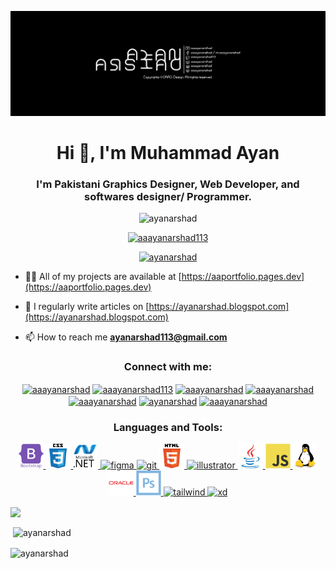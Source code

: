 ![logo](https://github.com/ayanarshad/ayanarshad/blob/main/1500x500.jpg)
<h1 align="center">Hi 👋, I'm Muhammad Ayan</h1>
<h3 align="center">I'm Pakistani Graphics Designer, Web Developer, and softwares designer/ Programmer.</h3>

<p align="center"> <img src="https://komarev.com/ghpvc/?username=ayanarshad&label=Profile%20views&color=0e75b6&style=flat" alt="ayanarshad" /> </p>
<p align="center"> <a href="https://twitter.com/aaayanarshad113" target="blank"><img src="https://img.shields.io/twitter/follow/aaayanarshad113?&color=0e75b6&style=flat" alt="aaayanarshad113" /></a> </p>

<p align="center"> <a href="https://github.com/ryo-ma/github-profile-trophy"><img src="https://github-profile-trophy.vercel.app/?username=ayanarshad&theme=onedark&row=2&column=3" alt="ayanarshad" /></a> </p>


- 👨‍💻 All of my projects are available at [https://aaportfolio.pages.dev](https://aaportfolio.pages.dev)

- 📝 I regularly write articles on [https://ayanarshad.blogspot.com](https://ayanarshad.blogspot.com)

- 📫 How to reach me **ayanarshad113@gmail.com**

<h3 align="center">Connect with me:</h3>
<p align="center">
<a href="https://codepen.io/aaayanarshad" target="blank"><img align="center" src="https://raw.githubusercontent.com/rahuldkjain/github-profile-readme-generator/master/src/images/icons/Social/codepen.svg" alt="aaayanarshad" height="30" width="40" /></a>
<a href="https://twitter.com/aaayanarshad113" target="blank"><img align="center" src="https://raw.githubusercontent.com/rahuldkjain/github-profile-readme-generator/master/src/images/icons/Social/twitter.svg" alt="aaayanarshad113" height="30" width="40" /></a>
<a href="https://linkedin.com/in/aaayanarshad" target="blank"><img align="center" src="https://raw.githubusercontent.com/rahuldkjain/github-profile-readme-generator/master/src/images/icons/Social/linked-in-alt.svg" alt="aaayanarshad" height="30" width="40" /></a>
<a href="https://fb.com/aaayanarshad" target="blank"><img align="center" src="https://raw.githubusercontent.com/rahuldkjain/github-profile-readme-generator/master/src/images/icons/Social/facebook.svg" alt="aaayanarshad" height="30" width="40" /></a>
<a href="https://instagram.com/aaayanarshad" target="blank"><img align="center" src="https://raw.githubusercontent.com/rahuldkjain/github-profile-readme-generator/master/src/images/icons/Social/instagram.svg" alt="aaayanarshad" height="30" width="40" /></a>
<a href="https://www.behance.net/ayanarshad" target="blank"><img align="center" src="https://raw.githubusercontent.com/rahuldkjain/github-profile-readme-generator/master/src/images/icons/Social/behance.svg" alt="ayanarshad" height="30" width="40" /></a>
<a href="https://www.youtube.com/c/aaayanarshad" target="blank"><img align="center" src="https://raw.githubusercontent.com/rahuldkjain/github-profile-readme-generator/master/src/images/icons/Social/youtube.svg" alt="aaayanarshad" height="30" width="40" /></a>
</p>

<h3 align="center">Languages and Tools:</h3>
<p align="center"> <a href="https://getbootstrap.com" target="_blank" rel="noreferrer"> <img src="https://raw.githubusercontent.com/devicons/devicon/master/icons/bootstrap/bootstrap-plain-wordmark.svg" alt="bootstrap" width="40" height="40"/> </a> <a href="https://www.w3schools.com/css/" target="_blank" rel="noreferrer"> <img src="https://raw.githubusercontent.com/devicons/devicon/master/icons/css3/css3-original-wordmark.svg" alt="css3" width="40" height="40"/> </a> <a href="https://dotnet.microsoft.com/" target="_blank" rel="noreferrer"> <img src="https://raw.githubusercontent.com/devicons/devicon/master/icons/dot-net/dot-net-original-wordmark.svg" alt="dotnet" width="40" height="40"/> </a> <a href="https://www.figma.com/" target="_blank" rel="noreferrer"> <img src="https://www.vectorlogo.zone/logos/figma/figma-icon.svg" alt="figma" width="40" height="40"/> </a> <a href="https://git-scm.com/" target="_blank" rel="noreferrer"> <img src="https://www.vectorlogo.zone/logos/git-scm/git-scm-icon.svg" alt="git" width="40" height="40"/> </a> <a href="https://www.w3.org/html/" target="_blank" rel="noreferrer"> <img src="https://raw.githubusercontent.com/devicons/devicon/master/icons/html5/html5-original-wordmark.svg" alt="html5" width="40" height="40"/> </a> <a href="https://www.adobe.com/in/products/illustrator.html" target="_blank" rel="noreferrer"> <img src="https://www.vectorlogo.zone/logos/adobe_illustrator/adobe_illustrator-icon.svg" alt="illustrator" width="40" height="40"/> </a> <a href="https://www.java.com" target="_blank" rel="noreferrer"> <img src="https://raw.githubusercontent.com/devicons/devicon/master/icons/java/java-original.svg" alt="java" width="40" height="40"/> </a> <a href="https://developer.mozilla.org/en-US/docs/Web/JavaScript" target="_blank" rel="noreferrer"> <img src="https://raw.githubusercontent.com/devicons/devicon/master/icons/javascript/javascript-original.svg" alt="javascript" width="40" height="40"/> </a> <a href="https://www.linux.org/" target="_blank" rel="noreferrer"> <img src="https://raw.githubusercontent.com/devicons/devicon/master/icons/linux/linux-original.svg" alt="linux" width="40" height="40"/> </a> <a href="https://www.oracle.com/" target="_blank" rel="noreferrer"> <img src="https://raw.githubusercontent.com/devicons/devicon/master/icons/oracle/oracle-original.svg" alt="oracle" width="40" height="40"/> </a> <a href="https://www.photoshop.com/en" target="_blank" rel="noreferrer"> <img src="https://raw.githubusercontent.com/devicons/devicon/master/icons/photoshop/photoshop-line.svg" alt="photoshop" width="40" height="40"/> </a> <a href="https://tailwindcss.com/" target="_blank" rel="noreferrer"> <img src="https://www.vectorlogo.zone/logos/tailwindcss/tailwindcss-icon.svg" alt="tailwind" width="40" height="40"/> </a> <a href="https://www.adobe.com/products/xd.html" target="_blank" rel="noreferrer"> <img src="https://cdn.worldvectorlogo.com/logos/adobe-xd.svg" alt="xd" width="40" height="40"/> </a> </p>

<p><img align="center" src="https://github-readme-stats.vercel.app/api/top-langs?username=ayanarshad&show_icons=true&locale=en&layout=compact%22%20alt=%22ayanarshad&theme=dark" /></p>

<p>&nbsp;<img align="center" src="https://github-readme-stats.vercel.app/api?username=ayanarshad&show_icons=true&locale=en" alt="ayanarshad" /></p>

<p><img align="center" src="https://github-readme-streak-stats.herokuapp.com/?user=ayanarshad&" alt="ayanarshad" /></p>
